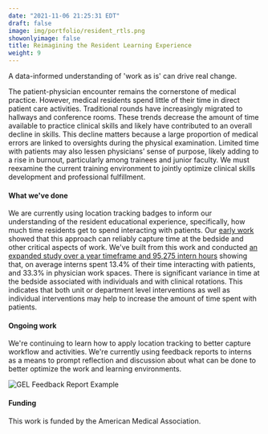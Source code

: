 ```yaml
---
date: "2021-11-06 21:25:31 EDT"
draft: false
image: img/portfolio/resident_rtls.png
showonlyimage: false
title: Reimagining the Resident Learning Experience
weight: 9
---
```


A data-informed understanding of 'work as is' can drive real change.
<!--more-->

The patient-physician encounter remains the cornerstone of medical practice. However, medical residents spend little of their time in direct patient care activities. Traditional rounds have increasingly migrated to hallways and conference rooms. These trends decrease the amount of time available to practice clinical skills and likely have contributed to an overall decline in skills. This decline matters because a large proportion of medical errors are linked to oversights during the physical examination. Limited time with patients may also lessen physicians’ sense of purpose, likely adding to a rise in burnout, particularly among trainees and junior faculty. We must reexamine the current training environment to jointly optimize clinical skills development and professional fulfillment.

#### What we've done

We are currently using location tracking badges to inform our understanding of the resident educational experience, specifically, how much time residents get to spend interacting with patients. Our [early work](https://doi.org/10.4300/JGME-D-19-00026.1) showed that this approach can reliably capture time at the bedside and other critical aspects of work. We've built from this work and conducted [an expanded study over a year timeframe and 95,275 intern hours](http://jamanetwork.com/article.aspx?doi=10.1001/jamanetworkopen.2022.15885) showing that, on average interns spent 13.4% of their time interacting with patients, and 33.3% in physician work spaces. There is significant variance in time at the bedside associated with individuals and with clinical rotations. This indicates that both unit or department level interventions as well as individual interventions may help to increase the amount of time spent with patients. 

#### Ongoing work

We're continuing to learn how to apply location tracking to better capture workflow and activities. We're currently using feedback reports to interns as a means to prompt reflection and discussion about what can be done to better optimize the work and learning environments. 

![GEL Feedback Report Example](/img/portfolio/gelFBReport.svg)


#### Funding
This work is funded by the American Medical Association.